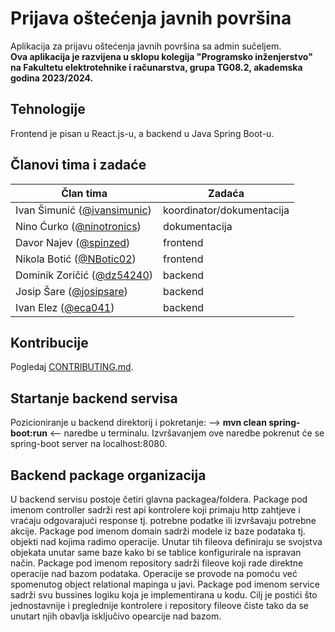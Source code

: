 # Prijava oštećenja javnih površina
Aplikacija za prijavu oštećenja javnih površina sa admin sučeljem.  
**Ova aplikacija je razvijena u sklopu kolegija "Programsko inženjerstvo" na
Fakultetu elektrotehnike i računarstva, grupa TG08.2, akademska godina 2023/2024.**

## Tehnologije
Frontend je pisan u React.js-u, a backend u Java Spring Boot-u.

## Članovi tima i zadaće
| **Član tima**                                                     | **Zadaća**                |
|-------------------------------------------------------------------|---------------------------|
| Ivan Šimunić ([@ivansimunic](https://www.github.com/ivansimunic)) | koordinator/dokumentacija |
| Nino Ćurko ([@ninotronics](https://www.github.com/ninotronics))   | dokumentacija             |
| Davor Najev ([@spinzed](https://www.github.com/spinzed))          | frontend                  |
| Nikola Botić ([@NBotic02](https://www.github.com/NBotic02))       | frontend                  |
| Dominik Zoričić ([@dz54240](https://www.github.com/dz54240))      | backend                   |
| Josip Šare ([@josipsare](https://www.github.com/josipsare))       | backend                   |
| Ivan Elez ([@eca041](https://www.github.com/eca041))              | backend                   |

## Kontribucije
Pogledaj [CONTRIBUTING.md](https://github.com/VelicanstveniTimRaketa/prijava-ostecenja-javnih-povrsina).

## Startanje backend servisa
Pozicioniranje u backend direktorij i pokretanje: 
--> **mvn clean spring-boot:run** <-- naredbe u terminalu.
Izvršavanjem ove naredbe pokrenut će se spring-boot server na localhost:8080.

## Backend package organizacija
U backend servisu postoje četiri glavna packagea/foldera. 
Package pod imenom controller sadrži rest api kontrolere koji primaju http 
zahtjeve i vraćaju odgovarajući response tj. potrebne podatke ili izvršavaju potrebne akcije. 
Package pod imenom domain sadrži modele iz baze podataka tj. objekti nad kojima radimo operacije. Unutar tih 
fileova definiraju se svojstva objekata unutar same baze kako bi se tablice konfigurirale na ispravan način.
Package pod imenom repository sadrži fileove koji rade direktne operacije nad bazom podataka. Operacije se provode
na pomoću već spomenutog object relational mapinga u javi.
Package pod imenom service sadrži svu bussines logiku koja je implementirana u kodu. Cilj je postići što jednostavnije 
i preglednije kontrolere i repository fileove čiste tako da se unutart njih obavlja isključivo opearcije nad bazom.
